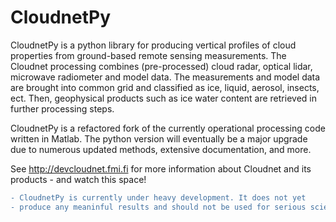 # CloudnetPy
CloudnetPy is a python library for producing vertical profiles of cloud properties from ground-based remote sensing measurements. The Cloudnet processing combines (pre-processed) cloud radar, optical lidar, microwave radiometer and model data. The measurements and model data are brought into common grid and classified as ice, liquid, aerosol, insects, ect. Then, geophysical products such as ice water content are retrieved in further processing steps.

CloudnetPy is a refactored fork of the currently operational processing code written in Matlab.
The python version will eventually be a major upgrade due to numerous updated methods, extensive documentation, and more.

See http://devcloudnet.fmi.fi for more information about Cloudnet and its products - and watch this space!

```diff
- CloudnetPy is currently under heavy development. It does not yet 
- produce any meaninful results and should not be used for serious scientific work.
```
